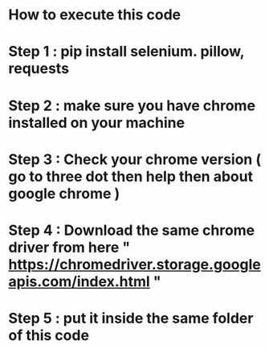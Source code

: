 
# How to execute this code
# Step 1 : pip install selenium. pillow, requests
# Step 2 : make sure you have chrome installed on your machine
# Step 3 : Check your chrome version ( go to three dot then help then about google chrome )
# Step 4 : Download the same chrome driver from here  " https://chromedriver.storage.googleapis.com/index.html "
# Step 5 : put it inside the same folder of this code